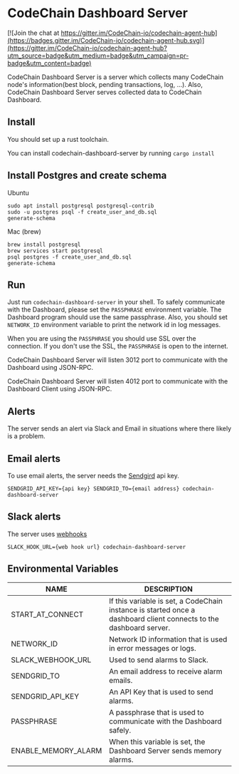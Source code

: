 CodeChain Dashboard Server
==========================

[![Join the chat at https://gitter.im/CodeChain-io/codechain-agent-hub](https://badges.gitter.im/CodeChain-io/codechain-agent-hub.svg)](https://gitter.im/CodeChain-io/codechain-agent-hub?utm_source=badge&utm_medium=badge&utm_campaign=pr-badge&utm_content=badge)

CodeChain Dashboard Server is a server which collects many CodeChain node's information(best block, pending transactions, log, ...). Also, CodeChain Dashboard Server serves collected data to CodeChain Dashboard.

Install
--------

You should set up a rust toolchain.

You can install codechain-dashboard-server by running `cargo install`

Install Postgres and create schema
-----------------

Ubuntu
```
sudo apt install postgresql postgresql-contrib
sudo -u postgres psql -f create_user_and_db.sql
generate-schema
```

Mac (brew)
```
brew install postgresql
brew services start postgresql
psql postgres -f create_user_and_db.sql
generate-schema
```

Run
----

Just run `codechain-dashboard-server` in your shell.
To safely communicate with the Dashboard, please set the `PASSPHRASE` environment variable. The Dashboard program should use the same passphrase.
Also, you should set `NETWORK_ID` environment variable to print the network id in log messages.

When you are using the `PASSPHRASE` you should use SSL over the connection. If you don't use the SSL, the `PASSPHRASE` is open to the internet. 

CodeChain Dashboard Server will listen 3012 port to communicate with the Dashboard using JSON-RPC.

CodeChain Dashboard Server will listen 4012 port to communicate with the Dashboard Client using JSON-RPC.

Alerts
-------

The server sends an alert via Slack and Email in situations where there likely is a problem.

## Email alerts
To use email alerts, the server needs the [Sendgird](https://sendgrid.com/) api key.
```
SENDGRID_API_KEY={api key} SENDGRID_TO={email address} codechain-dashboard-server
```

## Slack alerts
The server uses [webhooks](https://api.slack.com/incoming-webhooks)
```
SLACK_HOOK_URL={web hook url} codechain-dashboard-server
```

Environmental Variables
------------------------

| NAME                | DESCRIPTION                                                                                                        |
| ------------------- | ------------------------------------------------------------------------------------------------------------------ |
| START_AT_CONNECT    | If this variable is set, a CodeChain instance is started once a dashboard client connects to the dashboard server. |
| NETWORK_ID          | Network ID information that is used in error messages or logs.                                                     |
| SLACK_WEBHOOK_URL   | Used to send alarms to Slack.                                                                                      |
| SENDGRID_TO         | An email address to receive alarm emails.                                                                          |
| SENDGRID_API_KEY    | An API Key that is used to send alarms.                                                                            |
| PASSPHRASE          | A passphrase that is used to communicate with the Dashboard safely.                                                |
| ENABLE_MEMORY_ALARM | When this variable is set, the Dashboard Server sends memory alarms.                                               |
